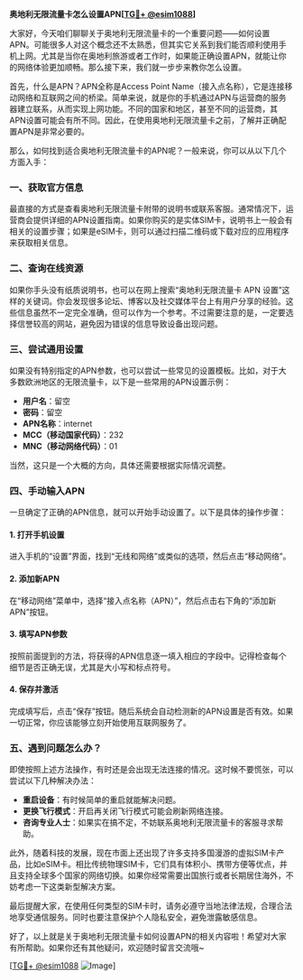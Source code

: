 **奥地利无限流量卡怎么设置APN[[TG💪+ @esim1088](https://t.me/s/esim1088)]**

大家好，今天咱们聊聊关于奥地利无限流量卡的一个重要问题——如何设置APN。可能很多人对这个概念还不太熟悉，但其实它关系到我们能否顺利使用手机上网。尤其是当你在奥地利旅游或者工作时，如果能正确设置APN，就能让你的网络体验更加顺畅。那么接下来，我们就一步步来教你怎么设置。

首先，什么是APN？APN全称是Access Point Name（接入点名称），它是连接移动网络和互联网之间的桥梁。简单来说，就是你的手机通过APN与运营商的服务器建立联系，从而实现上网功能。不同的国家和地区，甚至不同的运营商，其APN设置可能会有所不同。因此，在使用奥地利无限流量卡之前，了解并正确配置APN是非常必要的。

那么，如何找到适合奥地利无限流量卡的APN呢？一般来说，你可以从以下几个方面入手：

### 一、获取官方信息

最直接的方式是查看奥地利无限流量卡附带的说明书或联系客服。通常情况下，运营商会提供详细的APN设置指南。如果你购买的是实体SIM卡，说明书上一般会有相关的设置步骤；如果是eSIM卡，则可以通过扫描二维码或下载对应的应用程序来获取相关信息。

### 二、查询在线资源

如果你手头没有纸质说明书，也可以在网上搜索“奥地利无限流量卡 APN 设置”这样的关键词。你会发现很多论坛、博客以及社交媒体平台上有用户分享的经验。这些信息虽然不一定完全准确，但可以作为一个参考。不过需要注意的是，一定要选择信誉较高的网站，避免因为错误的信息导致设备出现问题。

### 三、尝试通用设置

如果没有特别指定的APN参数，也可以尝试一些常见的设置模板。比如，对于大多数欧洲地区的无限流量卡，以下是一些常用的APN设置示例：
- **用户名**：留空
- **密码**：留空
- **APN名称**：internet
- **MCC（移动国家代码）**：232
- **MNC（移动网络代码）**：01

当然，这只是一个大概的方向，具体还需要根据实际情况调整。

### 四、手动输入APN

一旦确定了正确的APN信息，就可以开始手动设置了。以下是具体的操作步骤：

#### 1. 打开手机设置
进入手机的“设置”界面，找到“无线和网络”或类似的选项，然后点击“移动网络”。

#### 2. 添加新APN
在“移动网络”菜单中，选择“接入点名称（APN）”，然后点击右下角的“添加新APN”按钮。

#### 3. 填写APN参数
按照前面提到的方法，将获得的APN信息逐一填入相应的字段中。记得检查每个细节是否正确无误，尤其是大小写和标点符号。

#### 4. 保存并激活
完成填写后，点击“保存”按钮。随后系统会自动检测新的APN设置是否有效。如果一切正常，你应该能够立刻开始使用互联网服务了。

### 五、遇到问题怎么办？

即使按照上述方法操作，有时还是会出现无法连接的情况。这时候不要慌张，可以尝试以下几种解决办法：

- **重启设备**：有时候简单的重启就能解决问题。
- **更换飞行模式**：开启再关闭飞行模式可能会刷新网络连接。
- **咨询专业人士**：如果实在搞不定，不妨联系奥地利无限流量卡的客服寻求帮助。

此外，随着科技的发展，现在市面上还出现了许多支持多国漫游的虚拟SIM卡产品，比如eSIM卡。相比传统物理SIM卡，它们具有体积小、携带方便等优点，并且支持全球多个国家的网络切换。如果你经常需要出国旅行或者长期居住海外，不妨考虑一下这类新型解决方案。

最后提醒大家，在使用任何类型的SIM卡时，请务必遵守当地法律法规，合理合法地享受通信服务。同时也要注意保护个人隐私安全，避免泄露敏感信息。

好了，以上就是关于奥地利无限流量卡如何设置APN的相关内容啦！希望对大家有所帮助。如果你还有其他疑问，欢迎随时留言交流哦~

[[TG💪+ @esim1088](https://t.me/s/esim1088) ![Image](https://i.postimg.cc/4NQfJmqS/Snipaste-2025-05-13-00-14-12.png)]